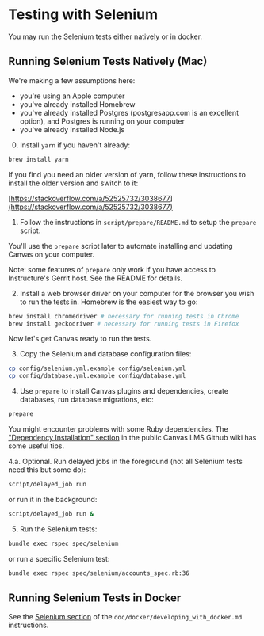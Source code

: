 # Testing with Selenium

You may run the Selenium tests either natively or in docker.

## Running Selenium Tests Natively (Mac)

We're making a few assumptions here:
  - you're using an Apple computer
  - you've already installed Homebrew
  - you've already installed Postgres (postgresapp.com is an excellent option),
    and Postgres is running on your computer
  - you've already installed Node.js

0. Install `yarn` if you haven't already:

```sh
brew install yarn
```

If you find you need an older version of yarn, follow these instructions to
install the older version and switch to it:

[https://stackoverflow.com/a/52525732/3038677](https://stackoverflow.com/a/52525732/3038677)

1. Follow the instructions in `script/prepare/README.md` to setup the `prepare`
script.

You'll use the `prepare` script later to automate installing and updating Canvas
on your computer.

Note: some features of `prepare` only work if you have access to Instructure's
Gerrit host. See the README for details.

2. Install a web browser driver on your computer for the browser you wish to run
the tests in. Homebrew is the easiest way to go:

```sh
brew install chromedriver # necessary for running tests in Chrome
brew install geckodriver # necessary for running tests in Firefox
```

Now let's get Canvas ready to run the tests.

3. Copy the Selenium and database configuration files:

```sh
cp config/selenium.yml.example config/selenium.yml
cp config/database.yml.example config/database.yml
```

4. Use `prepare` to install Canvas plugins and dependencies, create databases,
run database migrations, etc:

```sh
prepare
```

You might encounter problems with some Ruby dependencies. The ["Dependency
Installation" section](https://github.com/instructure/canvas-lms/wiki/Quick-Start#dependency-installation)
in the public Canvas LMS Github wiki has some useful tips.

4.a. Optional. Run delayed jobs in the foreground (not all Selenium tests need
this but some do):

```sh
script/delayed_job run
```

or run it in the background:

```sh
script/delayed_job run &
```

5. Run the Selenium tests:

```sh
bundle exec rspec spec/selenium
```

or run a specific Selenium test:

```sh
bundle exec rspec spec/selenium/accounts_spec.rb:36
```

## Running Selenium Tests in Docker

See the [Selenium section](https://github.com/instructure/canvas-lms/blob/master/doc/docker/developing_with_docker.md#selenium)
of the `doc/docker/developing_with_docker.md` instructions.
